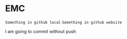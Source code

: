# EMC

`Something in github local`
`Something in github website`

I am going to commit without push

